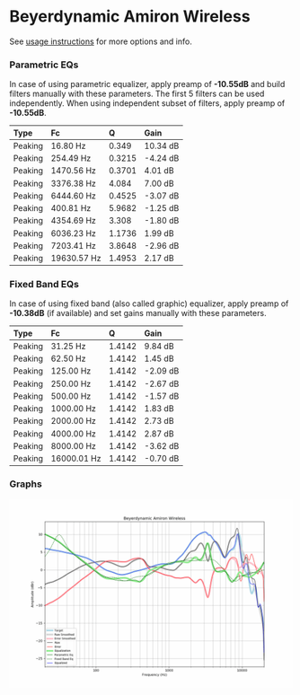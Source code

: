 # Beyerdynamic Amiron Wireless
See [usage instructions](https://github.com/jaakkopasanen/AutoEq#usage) for more options and info.

### Parametric EQs
In case of using parametric equalizer, apply preamp of **-10.55dB** and build filters manually
with these parameters. The first 5 filters can be used independently.
When using independent subset of filters, apply preamp of **-10.55dB**.

| Type    | Fc          |      Q | Gain     |
|:--------|:------------|:-------|:---------|
| Peaking | 16.80 Hz    | 0.349  | 10.34 dB |
| Peaking | 254.49 Hz   | 0.3215 | -4.24 dB |
| Peaking | 1470.56 Hz  | 0.3701 | 4.01 dB  |
| Peaking | 3376.38 Hz  | 4.084  | 7.00 dB  |
| Peaking | 6444.60 Hz  | 0.4525 | -3.07 dB |
| Peaking | 400.81 Hz   | 5.9682 | -1.25 dB |
| Peaking | 4354.69 Hz  | 3.308  | -1.80 dB |
| Peaking | 6036.23 Hz  | 1.1736 | 1.99 dB  |
| Peaking | 7203.41 Hz  | 3.8648 | -2.96 dB |
| Peaking | 19630.57 Hz | 1.4953 | 2.17 dB  |

### Fixed Band EQs
In case of using fixed band (also called graphic) equalizer, apply preamp of **-10.38dB**
(if available) and set gains manually with these parameters.

| Type    | Fc          |      Q | Gain     |
|:--------|:------------|:-------|:---------|
| Peaking | 31.25 Hz    | 1.4142 | 9.84 dB  |
| Peaking | 62.50 Hz    | 1.4142 | 1.45 dB  |
| Peaking | 125.00 Hz   | 1.4142 | -2.09 dB |
| Peaking | 250.00 Hz   | 1.4142 | -2.67 dB |
| Peaking | 500.00 Hz   | 1.4142 | -1.57 dB |
| Peaking | 1000.00 Hz  | 1.4142 | 1.83 dB  |
| Peaking | 2000.00 Hz  | 1.4142 | 2.73 dB  |
| Peaking | 4000.00 Hz  | 1.4142 | 2.87 dB  |
| Peaking | 8000.00 Hz  | 1.4142 | -3.62 dB |
| Peaking | 16000.01 Hz | 1.4142 | -0.70 dB |

### Graphs
![](./Beyerdynamic%20Amiron%20Wireless.png)